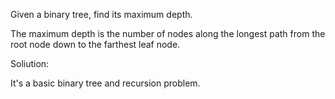 Given a binary tree, find its maximum depth.

The maximum depth is the number of nodes along the longest path from the root node down to the farthest leaf node.


Soliution:

It's a basic binary tree and recursion problem.